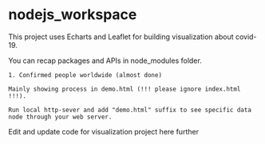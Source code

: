 # nodejs_workspace
This project uses Echarts and Leaflet for building visualization about covid-19.

   You can recap packages and APIs in node_modules folder.

    1. Confirmed people worldwide (almost done)
  
    Mainly showing process in demo.html (!!! please ignore index.html !!!).

    Run local http-sever and add "demo.html" suffix to see specific data node through your web server.


Edit and update code for visualization project here further
